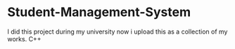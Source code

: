 # Student-Management-System
I did this project during my university now i upload this as a collection of my works.
C++
